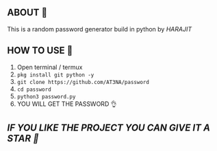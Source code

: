 ## ABOUT 📒
This is a random password generator build in python by *HARAJIT* 
## HOW TO USE 📒
1. Open terminal / termux 
2. `pkg install git python -y`
3. `git clone https://github.com/AT3NA/password`
4. `cd password`
5. `python3 password.py`
6. YOU WILL GET THE PASSWORD 👌
## *IF YOU LIKE THE PROJECT YOU CAN GIVE IT A STAR 🌟*

